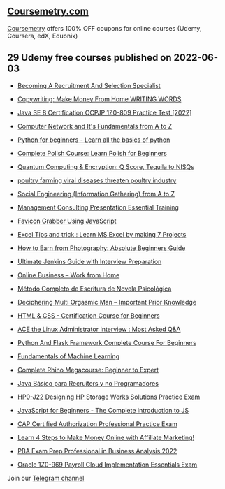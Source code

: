 ## [**Coursemetry.com**](https://coursemetry.com/)

[Coursemetry](https://coursemetry.com/) offers 100% OFF coupons for online courses (Udemy, Coursera, edX, Eduonix)

## **29 Udemy free courses published on 2022-06-03**

* [Becoming A Recruitment And Selection Specialist](https://coursemetry.com/becoming-a-recruitment-and-selection-specialist/)

* [Copywriting: Make Money From Home WRITING WORDS](https://coursemetry.com/copywriting-make-money-from-home-writing-words/)

* [Java SE 8 Certification OCPJP 1Z0-809 Practice Test [2022]](https://coursemetry.com/java-se-8-certification-ocpjp-1z0-809-practice-test-2022/)

* [Computer Network and It's Fundamentals from A to Z](https://coursemetry.com/computer-network-and-its-fundamentals-from-a-to-z/)

* [Python for beginners - Learn all the basics of python](https://coursemetry.com/python-for-beginners-learn-all-the-basics-of-python-2/)

* [Complete Polish Course: Learn Polish for Beginners](https://coursemetry.com/complete-polish-course-learn-polish-for-beginners/)

* [Quantum Computing &  Encryption: Q Score, Tequila to NISQs](https://coursemetry.com/quantum-computing-encryption-q-score-tequila-to-nisqs/)

* [poultry farming viral diseases threaten poultry industry](https://coursemetry.com/poultry-farming-viral-diseases-threaten-poultry-industry/)

* [Social Engineering (Information Gathering) from A to Z](https://coursemetry.com/social-engineering-information-gathering-from-a-to-z/)

* [Management Consulting Presentation Essential Training](https://coursemetry.com/management-consulting-presentation-essential-training/)

* [Favicon Grabber Using JavaScript](https://coursemetry.com/favicon-grabber-using-javascript/)

* [Excel Tips and trick : Learn MS Excel by making 7 Projects](https://coursemetry.com/excel-tips-and-trick-learn-ms-excel-by-making-7-projects/)

* [How to Earn from Photography: Absolute Beginners Guide](https://coursemetry.com/how-to-earn-from-photography-absolute-beginners-guide/)

* [Ultimate Jenkins Guide with Interview Preparation](https://coursemetry.com/ultimate-jenkins-guide-with-interview-preparation/)

* [Online Business – Work from Home](https://coursemetry.com/online-business-work-from-home/)

* [Método Completo de Escritura de Novela Psicológica](https://coursemetry.com/metodo-completo-de-escritura-de-novela-psicologica/)

* [Deciphering Multi Orgasmic Man – Important Prior Knowledge](https://coursemetry.com/deciphering-multi-orgasmic-man-important-prior-knowledge/)

* [HTML & CSS - Certification Course for Beginners](https://coursemetry.com/html-css-certification-course-for-beginners-2/)

* [ACE the Linux Administrator Interview : Most Asked Q&A](https://coursemetry.com/ace-the-linux-administrator-interview-most-asked-qa/)

* [Python And Flask Framework Complete Course For Beginners](https://coursemetry.com/python-and-flask-framework-complete-course-for-beginners/)

* [Fundamentals of Machine Learning](https://coursemetry.com/fundamentals-of-machine-learning/)

* [Complete Rhino Megacourse: Beginner to Expert](https://coursemetry.com/complete-rhino-megacourse-beginner-to-expert/)

* [Java Básico para Recruiters y no Programadores](https://coursemetry.com/java-basico-para-recruiters-y-no-programadores/)

* [HP0-J22 Designing HP Storage Works Solutions Practice Exam](https://coursemetry.com/hp0-j22-designing-hp-storage-works-solutions-practice-exam/)

* [JavaScript for Beginners - The Complete introduction to JS](https://coursemetry.com/javascript-for-beginners-the-complete-introduction-to-js/)

* [CAP Certified Authorization Professional Practice Exam](https://coursemetry.com/cap-certified-authorization-professional-practice-exam/)

* [Learn 4 Steps to Make Money Online with Affiliate Marketing!](https://coursemetry.com/learn-4-steps-to-make-money-online-with-affiliate-marketing/)

* [PBA Exam Prep Professional in Business Analysis 2022](https://coursemetry.com/pba-exam-prep-professional-in-business-analysis-2022/)

* [Oracle 1Z0-969 Payroll Cloud Implementation Essentials Exam](https://coursemetry.com/oracle-1z0-969-payroll-cloud-implementation-essentials-exam/)


Join our [Telegram channel](https://t.me/coursemetry)